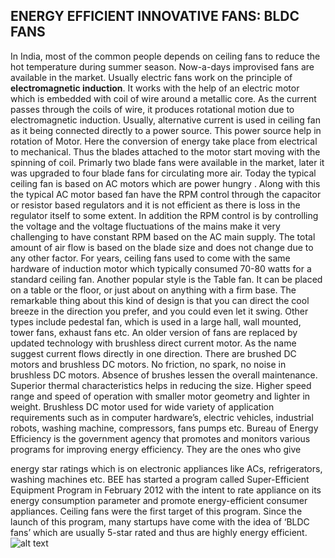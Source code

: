 ## ENERGY EFFICIENT INNOVATIVE FANS: BLDC FANS

In India, most of the common people depends on ceiling fans to reduce the hot temperature
during summer season. Now-a-days improvised fans are available in the market. Usually electric
fans work on the principle of **electromagnetic induction**. It works with the help of an electric motor
which is embedded with coil of wire around a metallic core. As the current passes through the coils
of wire, it produces rotational motion due to electromagnetic induction. Usually, alternative current
is used in ceiling fan as it being connected directly to a power source. This power source help in
rotation of Motor. Here the conversion of energy take place from electrical to mechanical. Thus
the blades attached to the motor start moving with the spinning of coil. Primarly two blade fans
were available in the market, later it was upgraded to four blade fans for circulating more air.
Today the typical ceiling fan is based on AC motors which are power hungry . Along with this the
typical AC motor based fan have the RPM control through the capacitor or resistor based regulators
and it is not efficient as there is loss in the regulator itself to some extent. In addition the RPM
control is by controlling the voltage and the voltage fluctuations of the mains make it very
challenging to have constant RPM based on the AC main supply. The total amount of air flow is
based on the blade size and does not change due to any other factor.
For years, ceiling fans used to come with the same hardware of induction motor which
typically consumed 70-80 watts for a standard ceiling fan. Another popular style is the Table fan.
It can be placed on a table or the floor, or just about on anything with a firm base. The remarkable
thing about this kind of design is that you can direct the cool breeze in the direction you prefer,
and you could even let it swing. Other types include pedestal fan, which is used in a large hall,
wall mounted, tower fans, exhaust fans etc. An older version of fans are replaced by updated
technology with brushless direct current motor. As the name suggest current flows directly in one
direction. There are brushed DC motors and brushless DC motors. No friction, no spark, no noise
in brushless DC motors. Absence of brushes lessen the overall maintenance. Superior thermal
characteristics helps in reducing the size. Higher speed range and speed of operation with smaller
motor geometry and lighter in weight. Brushless DC motor used for wide variety of application
requirements such as in computer hardware’s, electric vehicles, industrial robots, washing machine,
compressors, fans pumps etc. Bureau of Energy Efficiency is the government agency that promotes
and monitors various programs for improving energy efficiency. They are the ones who give

energy star ratings which is on electronic appliances like ACs, refrigerators, washing machines etc.
BEE has started a program called Super-Efficient Equipment Program in February 2012 with the
intent to rate appliance on its energy consumption parameter and promote energy-efficient
consumer appliances. Ceiling fans were the first target of this program. Since the launch of this
program, many startups have come with the idea of ‘BLDC fans’ which are usually 5-star rated
and thus are highly energy efficient.
![alt text](mmap.png)

